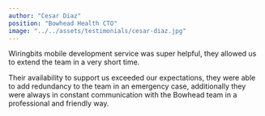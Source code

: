 ```yaml
---
author: "Cesar Diaz"
position: "Bowhead Health CTO"
image: "../../assets/testimonials/cesar-diaz.jpg"
---
```


Wiringbits mobile development service was super helpful, they allowed us to extend the team in a very short time.

Their availability to support us exceeded our expectations, they were able to add redundancy to the team in an emergency case, additionally they were always in constant communication with the Bowhead team in a professional and friendly way.
